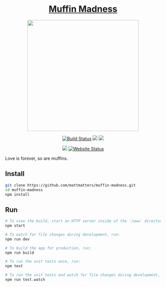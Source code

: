 <h1 align="center"><a href="http://muffinmadness.win">Muffin Madness</a></h1>
<p align="center"><img src="https://media.giphy.com/media/wSXTGLPDGJmkU/giphy.gif" width="360"></p>
<p align="center">
  <a href="https://travis-ci.org/mattmatters/muffin-madness"><img src="https://travis-ci.org/mattmatters/duck.svg?branch=master" alt="Build Status" /></a>
  <a href="https://codeclimate.com/github/mattmatters/muffin-madness/maintainability"><img src="https://api.codeclimate.com/v1/badges/05e171eb9300bb2cfb42/maintainability" /></a>
  <a href="https://david-dm.org/mattmatters/muffin-madness"><img src="https://david-dm.org/mattmatters/muffin-madness.svg"></a>
</a>
<p align="center">
  <a href="https://david-dm.org/mattmatters/muffin-madness?type=dev" title="devDependencies status"><img src="https://david-dm.org/mattmatters/muffin-madness/dev-status.svg" /></a>
  <a href="http://muffinmadness.win"><img alt="Website Status" src="https://img.shields.io/website-up-down-green-red/http/muffinmadness.win.svg?label=WebsiteStatus" /></a>
</p>

Love is forever, so are muffins.

## Install
```bash
git clone https://github.com/mattmatters/muffin-madness.git
cd muffin-madness
npm install
```

## Run
```bash
# To view the build, start an HTTP server inside of the `/www` directory.
npm start

# To watch for file changes during development, run:
npm run dev

# To build the app for production, run:
npm run build

# To run the unit tests once, run:
npm test

# To run the unit tests and watch for file changes during development, run:
npm run test.watch
```
